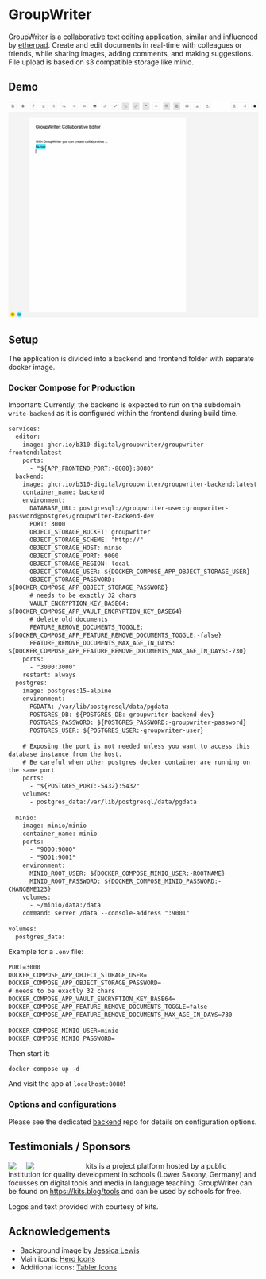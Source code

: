 # GroupWriter

GroupWriter is a collaborative text editing application, similar and influenced by [etherpad](https://etherpad.org). Create and edit documents in real-time with colleagues or friends, while sharing images, adding comments, and making suggestions. File upload is based on s3 compatible storage like minio.

## Demo
![Plugin as used in groupwriter](/documentation/groupwriter.gif)

## Setup

The application is divided into a backend and frontend folder with separate docker image. 

### Docker Compose for Production

Important: Currently, the backend is expected to run on the subdomain `write-backend` as it is configured within the frontend during build time.

```
services:
  editor:
    image: ghcr.io/b310-digital/groupwriter/groupwriter-frontend:latest
    ports:
      - "${APP_FRONTEND_PORT:-8080}:8080"
  backend:
    image: ghcr.io/b310-digital/groupwriter/groupwriter-backend:latest
    container_name: backend
    environment:
      DATABASE_URL: postgresql://groupwriter-user:groupwriter-password@postgres/groupwriter-backend-dev
      PORT: 3000
      OBJECT_STORAGE_BUCKET: groupwriter
      OBJECT_STORAGE_SCHEME: "http://"
      OBJECT_STORAGE_HOST: minio
      OBJECT_STORAGE_PORT: 9000
      OBJECT_STORAGE_REGION: local
      OBJECT_STORAGE_USER: ${DOCKER_COMPOSE_APP_OBJECT_STORAGE_USER}
      OBJECT_STORAGE_PASSWORD: ${DOCKER_COMPOSE_APP_OBJECT_STORAGE_PASSWORD}
      # needs to be exactly 32 chars
      VAULT_ENCRYPTION_KEY_BASE64: ${DOCKER_COMPOSE_APP_VAULT_ENCRYPTION_KEY_BASE64}
      # delete old documents
      FEATURE_REMOVE_DOCUMENTS_TOGGLE: ${DOCKER_COMPOSE_APP_FEATURE_REMOVE_DOCUMENTS_TOGGLE:-false}
      FEATURE_REMOVE_DOCUMENTS_MAX_AGE_IN_DAYS: ${DOCKER_COMPOSE_APP_FEATURE_REMOVE_DOCUMENTS_MAX_AGE_IN_DAYS:-730}
    ports:
      - "3000:3000"
    restart: always
  postgres:
    image: postgres:15-alpine
    environment:
      PGDATA: /var/lib/postgresql/data/pgdata
      POSTGRES_DB: ${POSTGRES_DB:-groupwriter-backend-dev}
      POSTGRES_PASSWORD: ${POSTGRES_PASSWORD:-groupwriter-password}
      POSTGRES_USER: ${POSTGRES_USER:-groupwriter-user}

    # Exposing the port is not needed unless you want to access this database instance from the host.
    # Be careful when other postgres docker container are running on the same port
    ports:
      - "${POSTGRES_PORT:-5432}:5432"
    volumes:
      - postgres_data:/var/lib/postgresql/data/pgdata

  minio:
    image: minio/minio
    container_name: minio
    ports:
      - "9000:9000"
      - "9001:9001"
    environment:
      MINIO_ROOT_USER: ${DOCKER_COMPOSE_MINIO_USER:-ROOTNAME}
      MINIO_ROOT_PASSWORD: ${DOCKER_COMPOSE_MINIO_PASSWORD:-CHANGEME123}
    volumes:
      - ~/minio/data:/data
    command: server /data --console-address ":9001"

volumes:
  postgres_data:
```

Example for a `.env` file:

```
PORT=3000
DOCKER_COMPOSE_APP_OBJECT_STORAGE_USER=
DOCKER_COMPOSE_APP_OBJECT_STORAGE_PASSWORD=
# needs to be exactly 32 chars
DOCKER_COMPOSE_APP_VAULT_ENCRYPTION_KEY_BASE64=
DOCKER_COMPOSE_APP_FEATURE_REMOVE_DOCUMENTS_TOGGLE=false
DOCKER_COMPOSE_APP_FEATURE_REMOVE_DOCUMENTS_MAX_AGE_IN_DAYS=730

DOCKER_COMPOSE_MINIO_USER=minio
DOCKER_COMPOSE_MINIO_PASSWORD=
```

Then start it:

```
docker compose up -d
```

And visit the app at `localhost:8080`!

### Options and configurations

Please see the dedicated [backend](https://github.com/b310-digital/groupwriter-backend?tab=readme-ov-file#options--env-variables) repo for details on configuration options.

## Testimonials / Sponsors

<img src="https://www.nibis.de/img/nlq-medienbildung.png" align="left" style="margin-right:20px">
<img src="https://kits.blog/wp-content/uploads/2021/03/kits_logo.svg" width=100px align="left" style="margin-right:20px">

kits is a project platform hosted by a public institution for quality
development in schools (Lower Saxony, Germany) and focusses on digital tools
and media in language teaching. GroupWriter can
be found on https://kits.blog/tools and can be used by schools for free.

Logos and text provided with courtesy of kits.

## Acknowledgements
- Background image by [Jessica Lewis](https://www.pexels.com/de-de/foto/gelbe-orange-rosa-und-blaue-malstifte-auf-weissem-notizbuch-998591/)
- Main icons: [Hero Icons](https://github.com/tailwindlabs/heroicons)
- Additional icons: [Tabler Icons](https://github.com/tabler/tabler-icons)
